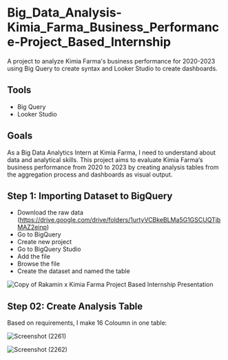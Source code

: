 # Big_Data_Analysis-Kimia_Farma_Business_Performance-Project_Based_Internship
A project to analyze Kimia Farma's business performance for 2020-2023 using Big Query to create syntax and Looker Studio to create dashboards. 

## Tools
- Big Query
- Looker Studio

## Goals 
As a Big Data Analytics Intern at Kimia Farma, I need to understand about data and analytical skills. This project aims to evaluate Kimia Farma‘s business performance from 2020 to 2023 by creating analysis tables from the aggregation process and dashboards as visual output.

## Step 1:  Importing Dataset to BigQuery
- Download the raw data (https://drive.google.com/drive/folders/1urtyVCBkeBLMa5G1GSCUQTjbMAZ2einp) 
- Go to BigQuery
- Create new project
- Go to BigQuery Studio
- Add the file
- Browse the file
- Create the dataset and named the table

![Copy of Rakamin x Kimia Farma Project Based Internship Presentation](https://github.com/aisyaaaptr/Big_Data_Analysis-Kimia_Farma_Business_Performance-Project_Based_Internship/assets/157786477/9b5b2699-e1a6-4026-967f-f07df538fcee)

## Step 02: Create Analysis Table
Based on requirements, I make 16 Coloumn in one table:

![Screenshot (2261)](https://github.com/aisyaaaptr/Big_Data_Analysis-Kimia_Farma_Business_Performance-Project_Based_Internship/assets/157786477/51262b0b-ad87-4fbe-924b-c618e576496e)

![Screenshot (2262)](https://github.com/aisyaaaptr/Big_Data_Analysis-Kimia_Farma_Business_Performance-Project_Based_Internship/assets/157786477/f0059b8e-2934-4c38-9c33-146f0273c36c)
